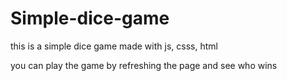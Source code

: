 # Simple-dice-game

this is a simple dice game made with js, csss, html


you can play the game by refreshing the page and see who wins
